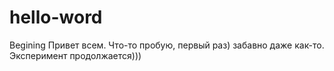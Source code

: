 # hello-word
Begining
Привет всем. Что-то пробую, первый раз) забавно даже как-то. Эксперимент продолжается)))
